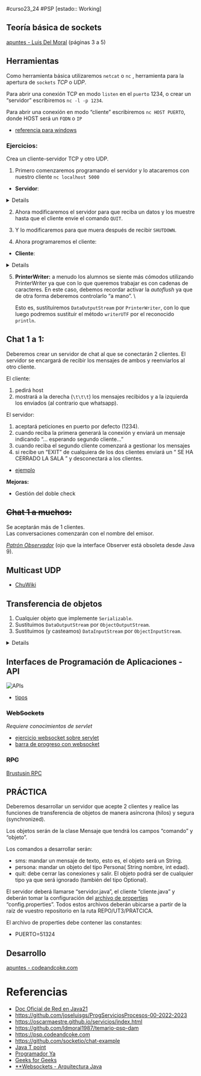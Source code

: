 
#curso23_24 #PSP [estado:: Working] 

## Teoría básica de sockets
[apuntes - Luis Del Moral](https://github.com/ldmoral1987/temario-psp-dam/blob/main/UA3-Programacion%20comunicaciones%20en%20red.pdf) (páginas 3 a 5)

## Herramientas
Como herramienta básica utilizaremos `netcat` o `nc` , herramienta para la apertura de `sockets` *TCP* o *UDP*.

Para abrir una conexión TCP en modo `listen` en el `puerto` 1234, o crear un “servidor” escribiremos `nc -l -p 1234`.

Para abrir una conexión en modo “cliente” escribiremos `nc HOST PUERTO`, donde HOST será un `FQDN` o `IP`

+ [referencia para windows](https://www.configserverfirewall.com/windows-10/netcat-windows/)

### Ejercicios:
Crea un cliente-servidor TCP y otro UDP.

1. Primero comenzaremos programando el servidor y lo atacaremos con nuestro cliente `nc localhost 5000`
+ **Servidor**:
<details>

```java
import java.io.*;
import java.net.*;

public class Servidor {

    public static void main(String argv[]) {

        // Definimos los Sockets:
        // ----------------------
        //
        // Socket de escucha del servidor
        ServerSocket servidor; 
        // Socket para atender a un cliente
        Socket cliente; 
        
        int numCliente = 0; // Contador de clientes 
        int PUERTO = 5000; // Puerto para esuchar
        System.out.println("Soy el servidor y empiezo a escuchar peticiones por el puerto: " + PUERTO);

        try {
            // Apertura de socket para escuhar a través de un puerto
            servidor = new ServerSocket(PUERTO);
            
            // Atendemos a los clientes
            //     + En la realidad por cada cliente lanzaríamos un hilo 
            do {
                System.out.println("\t Llega el cliente: " + ++numCliente);
                                
                // Aceptamos la conexión
                cliente = servidor.accept();
                
                // Creamos la salida hacia el cliente y la usamos
                DataOutputStream ps = new DataOutputStream(cliente.getOutputStream());
                ps.writeUTF("Usted es mi cliente: "+numCliente);
                
                // Y cerramos la conexión porque ya no vamos a operar más con él
                cliente.close();
                
                System.out.println("\t Se ha cerrado la conexión con el cliente: " +numCliente);
            } while (true);
        } catch (Exception e) {
            e.printStackTrace();
        }
    }
    
}
```
</details>

2. Ahora modificaremos el servidor para que reciba un datos y los muestre hasta que el cliente envíe el comando `QUIT`.

3. Y lo modificaremos para que muera después de recibir `SHUTDOWN`.

4. Ahora programaremos el cliente:
+  **Cliente**:
<details>

```java
import java.io.*;
import java.net.*;

public class Cliente {

    public static void main(String argv[]) {
        // Definimos los parámetros de conexión
        InetAddress direccion; // La IP o Dirección de conexión
        Socket servidor; // Socket para conectarnos a un servidor u otra máquina
        int numCliente = 0; // Mi número de cliente
        int PUERTO = 5000;  // Puerto de conexión
        
        System.out.println("Soy el cliente e intento conectarme");
        
        try {
            // Vamos a indicar la dirección de conexión
            //     dirección local (localhost)
            // direccion = InetAddress.getLocalHost(); 
            //     por String url o por IP como sigue
            byte addr[] = { (byte)192, (byte)168, (byte)0, (byte)37 };
            direccion = InetAddress.getByAddress( addr );
            // Nos conectamos al servidor: dirección y puerto
            servidor = new Socket(direccion, PUERTO); 
            // Operamos con la conexión. En este caso recibimos los datos que nos mandan
            System.out.println("Conexión realizada con éxito");
            
            // Es inputStream porque los recibimos
            DataInputStream datos = new DataInputStream(servidor.getInputStream());
            // Si queremos leer normal
            //System.out.println(datos.readLine());
            // Si leemos con formato
            System.out.println(datos.readUTF());
            // Cerramos la conexión
            servidor.close();
            System.out.println("Soy el cliente y cierro la conexión");
        } catch (Exception e) {
            e.printStackTrace();
        }
    }
    
}

```
</details>


5. **PrinterWriter:** a menudo los alumnos se siente más cómodos utilizando PrinterWriter ya que con lo que queremos trabajar es con cadenas de caracteres. En este caso, debemos recordar activar la *autoflush* ya que de otra forma deberemos controlarlo “a mano”. \

   Esto es, sustituiremos `DataOutputStream` por `PrinterWriter`, con lo que luego podremos sustituir el método `writerUTF` por el reconocido `println`.

## Chat 1 a 1:
Deberemos crear un servidor de chat al que se conectarán 2 clientes. El servidor se encargará de recibir los mensajes de ambos y reenviarlos al otro cliente.

El cliente:
1. pedirá host
2. mostrará a la derecha (`\t\t\t`) los mensajes recibidos y a la izquierda los enviados (al contrario que whatsapp).

El servidor:
1. aceptará peticiones en puerto por defecto (1234).
2. cuando reciba la primera generará la conexión y enviará un mensaje indicando “... esperando segundo cliente...”
3. cuando reciba el segundo cliente comenzará a gestionar los mensajes
4. si recibe un “EXIT” de cualquiera de los dos clientes enviará un “ SE HA CERRADO LA SALA ” y desconectará a los clientes.

+ [ejemplo](https://parzibyte.me/blog/2018/02/09/sockets-java-chat-cliente-servidor/)

**Mejoras:**
+ Gestión del doble check

## ~~Chat 1 a muchos:~~
Se aceptarán más de 1 clientes. \
Las conversaciones comenzarán con el nombre del emisor.

[*Patrón Observador*](https://es.wikipedia.org/wiki/Observer_(patr%C3%B3n_de_dise%C3%B1o)) (ojo que la interface Observer está obsoleta desde Java 9).

## Multicast UDP
+ [ChuWiki](https://chuidiang.org/index.php?title=Socket_multicast_en_java)


## Transferencia de objetos
1. Cualquier objeto que implemente `Serializable`.
2. Sustituimos `DataOutputStream` por `ObjectOutputStream`.
3. Sustituimos (y casteamos) `DataInputStream` por `ObjectInputStream`.

<details>

```java
import java.io.Serializable;

// must implement Serializable in order to be sent
public class Message implements Serializable{
    private final String text;

    public Message(String text) {
        this.text = text;
    }

    public String getText() {
        return text;
    }
}
```

```java
import java.io.*;
import java.net.Socket;
import java.util.ArrayList;
import java.util.List;

public class Client {

    public static void main(String[] args) throws IOException {
        // need host and port, we want to connect to the ServerSocket at port 7777
        Socket socket = new Socket("localhost", 7777);
        System.out.println("Connected!");

        // get the output stream from the socket.
        OutputStream outputStream = socket.getOutputStream();
        // create an object output stream from the output stream so we can send an object through it
        ObjectOutputStream objectOutputStream = new ObjectOutputStream(outputStream);

        // make a bunch of messages to send.
        List<Message> messages = new ArrayList<>();
        messages.add(new Message("Hello from the other side!"));
        messages.add(new Message("How are you doing?"));
        messages.add(new Message("What time is it?"));
        messages.add(new Message("Hi hi hi hi."));

        System.out.println("Sending messages to the ServerSocket");
        objectOutputStream.writeObject(messages);

        System.out.println("Closing socket and terminating program.");
        socket.close();
    }
}
```

```java
import java.io.*;
import java.net.ServerSocket;
import java.net.Socket;
import java.util.List;

public class Server {
    public static void main(String[] args) throws IOException, ClassNotFoundException {
        // don't need to specify a hostname, it will be the current machine
        ServerSocket ss = new ServerSocket(7777);
        System.out.println("ServerSocket awaiting connections...");
        Socket socket = ss.accept(); // blocking call, this will wait until a connection is attempted on this port.
        System.out.println("Connection from " + socket + "!");

        // get the input stream from the connected socket
        InputStream inputStream = socket.getInputStream();
        // create a DataInputStream so we can read data from it.
        ObjectInputStream objectInputStream = new ObjectInputStream(inputStream);

        // read the list of messages from the socket
        List<Message> listOfMessages = (List<Message>) objectInputStream.readObject();
        System.out.println("Received [" + listOfMessages.size() + "] messages from: " + socket);
        // print out the text of every message
        System.out.println("All messages:");
        listOfMessages.forEach((msg)-> System.out.println(msg.getText()));

        System.out.println("Closing sockets.");
        ss.close();
        socket.close();
    }
}
```

```bash
// Server output
/*
ServerSocket awaiting connections...
Connection from Socket[addr=/127.0.0.1,port=62360,localport=7777]!
Received [4] messages from: Socket[addr=/127.0.0.1,port=62360,localport=7777]
All messages:
Hello from the other side!
How are you doing?
What time is it?
Hi hi hi hi.
Closing sockets.
*/

// Client output
/*
Connected!
Sending messages to the ServerSocket
Closing socket and terminating program.
*/
```

</details>


## Interfaces de Programación de Aplicaciones - API
![APIs](https://luiscastelar.duckdns.org/2023/assets/PSP/UT3/APIs.png)
+ [tipos](https://hackernoon.com/the-system-design-cheat-sheet-api-styles-rest-graphql-websocket-webhook-rpcgrpc-soap?ref=reactivisima.com&utm_source=substack&utm_medium=email)

### ~~WebSockets~~
*Requiere conocimientos de servlet*
+ [ejercicio websocket sobre servlet](https://www.arquitecturajava.com/java-websockets/)
+ [barra de progreso con websocket](https://www.oscarblancarteblog.com/2017/02/23/websocket-con-java/)

### ~~RPC~~
[Brustusin RPC](http://rpc.brutusin.org/)


## PRÁCTICA

Deberemos desarrollar un servidor que acepte 2 clientes y realice las funciones de transferencia de objetos de manera asíncrona (hilos) y segura (synchronized).

Los objetos serán de la clase Mensaje que tendrá los campos “comando” y “objeto”.

Los comandos a desarrollar serán: 
+ sms: mandar un mensaje de texto, esto es, el objeto será un String.
+ persona: mandar un objeto del tipo Persona( String nombre, int edad).
+ quit: debe cerrar las conexiones y salir. El objeto podrá ser de cualquier tipo ya que será ignorado (también del tipo Optional).

El servidor deberá llamarse “servidor.java”, el cliente “cliente.java” y deberán tomar la configuración del [archivo de properties](https://www.arquitecturajava.com/java-properties-files-y-como-usarlos/) “config.properties”. Todos estos archivos deberán ubicarse a partir de la raíz de vuestro repositorio en la ruta REPO/UT3/PRATCICA.

El archivo de properties debe contener las constantes:
+ PUERTO=51324



## Desarrollo
[apuntes - codeandcoke.com](https://psp.codeandcoke.com/apuntes:sockets)


# Referencias
+ [Doc Oficial de Red en Java21](https://docs.oracle.com/en/java/javase/21/core/java-networking.html#GUID-82A738CB-2A1C-4AC8-B9DA-C4543D398B51)
+ https://github.com/joseluisgs/ProgServiciosProcesos-00-2022-2023
+ https://oscarmaestre.github.io/servicios/index.html
+ https://github.com/ldmoral1987/temario-psp-dam 
+ https://psp.codeandcoke.com
+ https://github.com/socketio/chat-example
+ [Java T point](https://www.javatpoint.com/socket-programming)
+ [Programador Ya](https://www.programarya.com/Cursos-Avanzados/Java/Sockets)
+ [Geeks for Geeks](https://www.geeksforgeeks.org/socket-programming-in-java/)
+ [**Websockets - Arquitectura Java](https://www.arquitecturajava.com/java-websockets/)